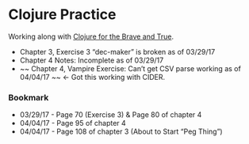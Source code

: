 # Clojure Practice

Working along with [Clojure for the Brave and True](http://www.braveclojure.com/).

- Chapter 3, Exercise 3 “dec-maker” is broken as of 03/29/17
- Chapter 4 Notes: Incomplete as of 03/29/17
- ~~ Chapter 4, Vampire Exercise: Can’t get CSV parse working as of 04/04/17 ~~ <- Got this working with CIDER.

### Bookmark
- 03/29/17 - Page 70 (Exercise 3) & Page 80 of chapter 4
- 04/04/17 - Page 95 of chapter 4
- 04/04/17 - Page 108 of chapter 3 (About to Start “Peg Thing”)
